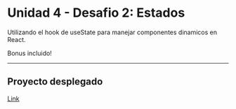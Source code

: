 # Unidad 4 - Desafio 2: Estados

Utilizando el hook de useState para manejar componentes dinamicos en React.

Bonus incluido!

---

## Proyecto desplegado

[Link](https://pipexlul.github.io/U4-D2-Estados/)

